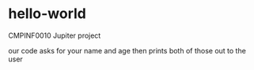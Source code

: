 # hello-world
CMPINF0010 Jupiter project

our code asks for your name and age then prints both of those out to the user